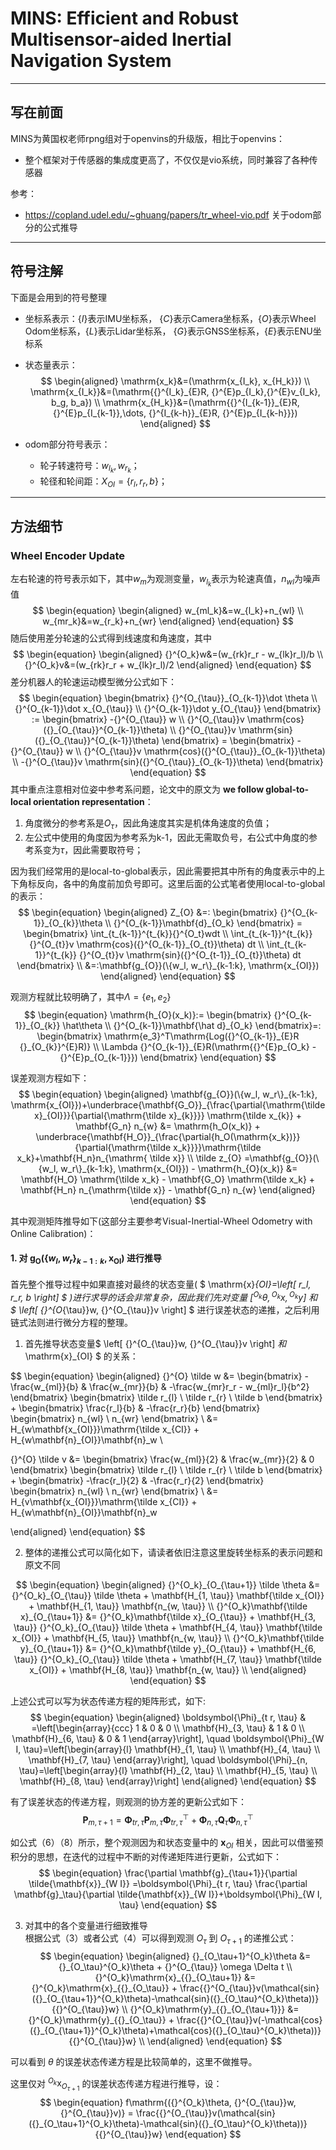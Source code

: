 # MINS: Efficient and Robust Multisensor-aided Inertial Navigation System

---

## 写在前面

MINS为黄国权老师rpng组对于openvins的升级版，相比于openvins：

- 整个框架对于传感器的集成度更高了，不仅仅是vio系统，同时兼容了各种传感器



参考：

- https://copland.udel.edu/~ghuang/papers/tr_wheel-vio.pdf 关于odom部分的公式推导

---

## 符号注解

下面是会用到的符号整理

- 坐标系表示：{$I$}表示IMU坐标系， {$C$}表示Camera坐标系，{$O$}表示Wheel Odom坐标系，{$L$}表示Lidar坐标系， {$G$}表示GNSS坐标系，{$E$}表示ENU坐标系

- 状态量表示：
  $$
  \begin{aligned}
  \mathrm{x_k}&=(\mathrm{x_{I_k}, x_{H_k}}) \\
  \mathrm{x_{I_k}}&=(\mathrm{{}^{I_k}_{E}R, {}^{E}p_{I_k},{}^{E}v_{I_k}, b_g, b_a}) \\
  \mathrm{x_{H_k}}&=(\mathrm{{}^{I_{k-1}}_{E}R, {}^{E}p_{I_{k-1}},\dots, {}^{I_{k-h}}_{E}R, {}^{E}p_{I_{k-h}}})
  \end{aligned}
  $$

- odom部分符号表示：

  - 轮子转速符号：$w_{l_k}, w_{r_k}$；
  - 轮径和轮间距：$X_{OI} = \{r_{l}, r_{r}, b\}$；



---

## 方法细节

### Wheel Encoder Update

左右轮速的符号表示如下，其中$w_{m}$为观测变量，$w_{l_k}$表示为轮速真值，$n_{wl}$为噪声值
$$
\begin{equation}
\begin{aligned}
w_{ml_k}&=w_{l_k}+n_{wl} \\
w_{mr_k}&=w_{r_k}+n_{wr}
\end{aligned}
\end{equation}
$$
随后使用差分轮速的公式得到线速度和角速度，其中
$$
\begin{equation}
\begin{aligned}
{}^{O_k}w&=(w_{rk}r_r - w_{lk}r_l)/b \\
{}^{O_k}v&=(w_{rk}r_r + w_{lk}r_l)/2
\end{aligned}
\end{equation}
$$
差分机器人的轮速运动模型微分公式如下：
$$
\begin{equation}
\begin{bmatrix}
{}^{O_{\tau}}_{O_{k-1}}\dot \theta \\
{}^{O_{k-1}}\dot x_{O_{\tau}} \\
{}^{O_{k-1}}\dot y_{O_{\tau}}
\end{bmatrix} :=
\begin{bmatrix}
-{}^{O_{\tau}} w \\
{}^{O_{\tau}}v \mathrm{cos}({}_{O_{\tau}}^{O_{k-1}}\theta) \\
{}^{O_{\tau}}v \mathrm{sin}({}_{O_{\tau}}^{O_{k-1}}\theta)
\end{bmatrix} =
\begin{bmatrix}
-{}^{O_{\tau}} w \\
{}^{O_{\tau}}v \mathrm{cos}({}^{O_{\tau}}_{O_{k-1}}\theta) \\
-{}^{O_{\tau}}v \mathrm{sin}({}^{O_{\tau}}_{O_{k-1}}\theta)
\end{bmatrix}
\end{equation}
$$
其中重点注意相对位姿中参考系问题，论文中的原文为 **we follow global-to-local orientation representation**：

1. 角度微分的参考系是$O_{\tau}$，因此角速度其实是机体角速度的负值；
2. 左公式中使用的角度因为参考系为k-1，因此无需取负号，右公式中角度的参考系变为$\tau$，因此需要取符号；

因为我们经常用的是local-to-global表示，因此需要把其中所有的角度表示中的上下角标反向，各中的角度前加负号即可。这里后面的公式笔者使用local-to-global的表示：
$$
\begin{equation}
\begin{aligned}
Z_{O} &=: 
\begin{bmatrix}
{}^{O_{k-1}}_{O_{k}}\theta \\ 
{}^{O_{k-1}}\mathbf{d}_{O_k}
\end{bmatrix} = 
\begin{bmatrix}
\int_{t_{k-1}}^{t_{k}}{}^{O_t}wdt \\
\int_{t_{k-1}}^{t_{k}} {}^{O_{t}}v \mathrm{cos}({}^{O_{k-1}}_{O_{t}}\theta) dt \\
\int_{t_{k-1}}^{t_{k}} {}^{O_{t}}v \mathrm{sin}({}^{O_{t-1}}_{O_{t}}\theta) dt
\end{bmatrix} \\
&=:\mathbf{g_{O}}(\{w_l, w_r\}_{k-1:k}, \mathrm{x_{OI}})
\end{aligned}
\end{equation}
$$

观测方程就比较明确了，其中$\Lambda=\{e_1, e_2\}$
$$
\begin{equation}
\mathrm{h_{O}(x_k)}:=
\begin{bmatrix}
{}^{O_{k-1}}_{O_{k}} \hat\theta \\ 
{}^{O_{k-1}}\mathbf{\hat d}_{O_k}
\end{bmatrix}=:
\begin{bmatrix}
\mathrm{e_3}^T\mathrm{Log({}^{O_{k-1}}_{E}R {}_{O_{k}}^{E}R)} \\
\Lambda {}^{O_{k-1}}_{E}R(\mathrm{{}^{E}p_{O_k} - {}^{E}p_{O_{k-1}}})
\end{bmatrix}
\end{equation}
$$

误差观测方程如下：
$$
\begin{equation}
\begin{aligned}
\mathbf{g_{O}}(\{w_l, w_r\}_{k-1:k}, \mathrm{x_{OI}})+\underbrace{\mathbf{G_O}}_{\frac{\partial{\mathrm{\tilde x}_{OI}}}{\partial{\mathrm{\tilde x}_{k}}}} \mathrm{\tilde x_{k}} + \mathbf{G_n} n_{w} &= \mathrm{h_O(x_k)} + \underbrace{\mathbf{H_O}}_{\frac{\partial{h_O(\mathrm{x_k})}}{\partial{\mathrm{\tilde x_k}}}}\mathrm{\tilde x_k}+\mathbf{H_n}n_{\mathrm{ \tilde x}} \\
\tilde z_{O} =\mathbf{g_{O}}(\{w_l, w_r\}_{k-1:k}, \mathrm{x_{OI}}) - \mathrm{h_{O}(x_k)} &= \mathbf{H_O} \mathrm{\tilde x_k} - \mathbf{G_O} \mathrm{\tilde x_k} + \mathbf{H_n} n_{\mathrm{\tilde x}} - \mathbf{G_n} n_{w} 
\end{aligned}
\end{equation}
$$



其中观测矩阵推导如下(这部分主要参考Visual-Inertial-Wheel Odometry with Online Calibration)：

#### 1. 对 $\mathbf{g_{O}}(\{w_l, w_r\}_{k-1:k}, \mathrm{x_{OI}})$ 进行推导

首先整个推导过程中如果直接对最终的状态变量( $ \mathrm{x}_{OI}=\left[ r_l, r_r, b \right] $ )进行求导的话会非常复杂，因此我们先对变量 $\left[{}^{O_k} \theta, {}^{O_{k}}\mathrm{x}, {}^{O_{k}}\mathrm{y}\right]$ 和 $ \left[ {}^{O_{\tau}}w, {}^{O_{\tau}}v \right] $ 进行误差状态的递推，之后利用链式法则进行微分方程的整理。

1. 首先推导状态变量$ \left[ {}^{O_{\tau}}w, {}^{O_{\tau}}v \right] $和$ \mathrm{x}_{OI} $ 的关系：

  $$
  \begin{equation}
  \begin{aligned}
  {}^{O} \tilde w &= \begin{bmatrix} -\frac{w_{ml}}{b} & \frac{w_{mr}}{b} & -\frac{w_{mr}r_r - w_{ml}r_l}{b^2} \end{bmatrix} \begin{bmatrix} \tilde r_{l} \\ \tilde r_{r} \\ \tilde b \end{bmatrix} + \begin{bmatrix} \frac{r_l}{b} & -\frac{r_r}{b} \end{bmatrix} \begin{bmatrix} n_{wl} \\ n_{wr} \end{bmatrix} \\
  &= H_{w\mathbf{x_{OI}}}\mathrm{\tilde x_{CI}} + H_{w\mathbf{n}_{OI}}\mathbf{n}_w \\

  {}^{O} \tilde v &= \begin{bmatrix} \frac{w_{ml}}{2} & \frac{w_{mr}}{2} & 0 \end{bmatrix} \begin{bmatrix} \tilde r_{l} \\ \tilde r_{r} \\ \tilde b \end{bmatrix} + \begin{bmatrix} -\frac{r_l}{2} & -\frac{r_r}{2} \end{bmatrix} \begin{bmatrix} n_{wl} \\ n_{wr} \end{bmatrix} \\
  &= H_{v\mathbf{x_{OI}}}\mathrm{\tilde x_{CI}} + H_{w\mathbf{n}_{OI}}\mathbf{n}_w

  \end{aligned}
  \end{equation}
  $$

2. 整体的递推公式可以简化如下，请读者依旧注意这里旋转坐标系的表示问题和原文不同

  $$
  \begin{equation}
  \begin{aligned}
  {}^{O_k}_{O_{\tau+1}} \tilde \theta &= {}^{O_k}_{O_{\tau}} \tilde \theta + \mathbf{H_{1, \tau}} \mathbf{\tilde x_{OI}} + \mathbf{H_{1, \tau}} \mathbf{n_{w, \tau}} \\
  {}^{O_k}\mathbf{\tilde x}_{O_{\tau+1}} &= {}^{O_k}\mathbf{\tilde x}_{O_{\tau}} + \mathbf{H_{3, \tau}} {}^{O_k}_{O_{\tau}} \tilde \theta + \mathbf{H_{4, \tau}}  \mathbf{\tilde x_{OI}} + \mathbf{H_{5, \tau}} \mathbf{n_{w, \tau}} \\
  {}^{O_k}\mathbf{\tilde y}_{O_{\tau+1}} &= {}^{O_k}\mathbf{\tilde y}_{O_{\tau}} + \mathbf{H_{6, \tau}} {}^{O_k}_{O_{\tau}} \tilde \theta + \mathbf{H_{7, \tau}}  \mathbf{\tilde x_{OI}} + \mathbf{H_{8, \tau}} \mathbf{n_{w, \tau}} \\
  \end{aligned}
  \end{equation}
  $$

  上述公式可以写为状态传递方程的矩阵形式，如下: \
  $$
  \begin{equation}
  \begin{aligned}
  \boldsymbol{\Phi}_{t r, \tau} & =\left[\begin{array}{ccc}
  1 & 0 & 0 \\
  \mathbf{H}_{3, \tau} & 1 & 0 \\
  \mathbf{H}_{6, \tau} & 0 & 1
  \end{array}\right], \quad \boldsymbol{\Phi}_{W I, \tau}=\left[\begin{array}{l}
  \mathbf{H}_{1, \tau} \\
  \mathbf{H}_{4, \tau} \\
  \mathbf{H}_{7, \tau}
  \end{array}\right], \quad \boldsymbol{\Phi}_{n, \tau}=\left[\begin{array}{l}
  \mathbf{H}_{2, \tau} \\
  \mathbf{H}_{5, \tau} \\
  \mathbf{H}_{8, \tau}
  \end{array}\right]
  \end{aligned}
  \end{equation}
  $$

  有了误差状态的传递方程，则观测的协方差的更新公式如下：
  $$
  \begin{equation}
  \mathbf{P}_{m, \tau+1} =\boldsymbol{\Phi}_{t r, \tau} \mathbf{P}_{m, \tau} \boldsymbol{\Phi}_{t r, \tau}^{\top}+\boldsymbol{\Phi}_{n, \tau} \mathbf{Q}_\tau \boldsymbol{\Phi}_{n, \tau}^{\top}
  \end{equation}
  $$

  如公式（6）（8）所示，整个观测因为和状态变量中的 $\mathbf{x}_{OI}$ 相关，因此可以借鉴预积分的思想，在迭代的过程中不断的对传递矩阵进行更新，公式如下：
  $$
  \begin{equation}
  \frac{\partial \mathbf{g}_{\tau+1}}{\partial \tilde{\mathbf{x}}_{W I}} =\boldsymbol{\Phi}_{t r, \tau} \frac{\partial \mathbf{g}_\tau}{\partial \tilde{\mathbf{x}}_{W I}}+\boldsymbol{\Phi}_{W I, \tau}
  \end{equation}
  $$

3. 对其中的各个变量进行细致推导 \
根据公式（3）或者公式（4）可以得到观测 $O_{\tau}$ 到 $O_{\tau+1}$ 的递推公式：\
$$
\begin{equation}
\begin{aligned}
{}_{O_\tau+1}^{O_k}\theta &= {}_{O_\tau}^{O_k}\theta + {}^{O_{\tau}} \omega \Delta t \\
{}^{O_k}\mathrm{x}_{{}_{O_\tau+1}} &= {}^{O_k}\mathrm{x}_{{}_{O_\tau}} + \frac{{}^{O_{\tau}}v(\mathcal{sin}({}_{O_{\tau+1}}^{O_k}\theta)-\mathcal{sin}({}_{O_\tau}^{O_k}\theta))}{{}^{O_{\tau}}w} \\
{}^{O_k}\mathrm{y}_{{}_{O_{\tau+1}}} &= {}^{O_k}\mathrm{y}_{{}_{O_\tau}} + \frac{{}^{O_{\tau}}v(-\mathcal{cos}({}_{O_{\tau+1}}^{O_k}\theta)+\mathcal{cos}({}_{O_\tau}^{O_k}\theta))}{{}^{O_{\tau}}w} \\
\end{aligned}
\end{equation}
$$

可以看到 $\theta$ 的误差状态传递方程是比较简单的，这里不做推导。

这里仅对 ${}^{O_{k}}\mathrm{x}_{O_{\tau+1}}$ 的误差状态传递方程进行推导，设：
$$
\begin{equation}
f\mathrm{({}^{O_k}\theta, {}^{O_{\tau}}w, {}^{O_{\tau}}v)} = \frac{{}^{O_{\tau}}v(\mathcal{sin}({}_{O_\tau+1}^{O_k}\theta)-\mathcal{sin}({}_{O_\tau}^{O_k}\theta))}{{}^{O_{\tau}}w}
\end{equation}
$$

